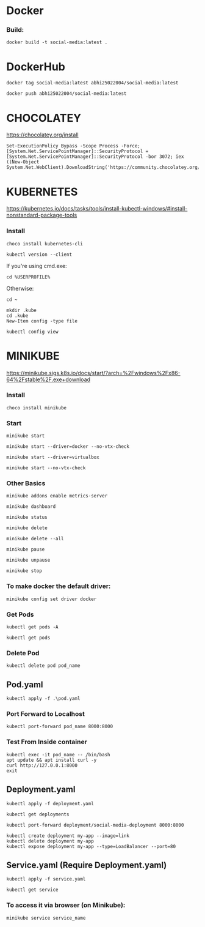 # Docker
### Build: 
```
docker build -t social-media:latest .
```

# DockerHub
```
docker tag social-media:latest abhi25022004/social-media:latest
```
```
docker push abhi25022004/social-media:latest
```

# CHOCOLATEY
https://chocolatey.org/install

```
Set-ExecutionPolicy Bypass -Scope Process -Force; [System.Net.ServicePointManager]::SecurityProtocol = [System.Net.ServicePointManager]::SecurityProtocol -bor 3072; iex ((New-Object System.Net.WebClient).DownloadString('https://community.chocolatey.org/install.ps1'))
```

# KUBERNETES
https://kubernetes.io/docs/tasks/tools/install-kubectl-windows/#install-nonstandard-package-tools

### Install
```
choco install kubernetes-cli
```
```
kubectl version --client
```

If you're using cmd.exe: 
```
cd %USERPROFILE%
```

Otherwise: 
```
cd ~
```
```
mkdir .kube
cd .kube
New-Item config -type file
```
```
kubectl config view
```

# MINIKUBE
https://minikube.sigs.k8s.io/docs/start/?arch=%2Fwindows%2Fx86-64%2Fstable%2F.exe+download

### Install
```
choco install minikube
```

### Start
```
minikube start
```
```
minikube start --driver=docker --no-vtx-check
```
```
minikube start --driver=virtualbox
```
```
minikube start --no-vtx-check
```

### Other Basics
```
minikube addons enable metrics-server
```
```
minikube dashboard
```
```
minikube status
```
```
minikube delete
```
```
minikube delete --all
```
```
minikube pause
```
```
minikube unpause
```
```
minikube stop
```

### To make docker the default driver:
```
minikube config set driver docker
```

### Get Pods
```
kubectl get pods -A
```
```
kubectl get pods
```

### Delete Pod
```
kubectl delete pod pod_name
```

## Pod.yaml
```
kubectl apply -f .\pod.yaml
```

### Port Forward to Localhost
```
kubectl port-forward pod_name 8000:8000
```

### Test From Inside container
```
kubectl exec -it pod_name -- /bin/bash
apt update && apt install curl -y
curl http://127.0.0.1:8000
exit
```

## Deployment.yaml 
```
kubectl apply -f deployment.yaml
```
```
kubectl get deployments
```
```
kubectl port-forward deployment/social-media-deployment 8000:8000
```

```
kubectl create deployment my-app --image=link
kubectl delete deployment my-app
kubectl expose deployment my-app --type=LoadBalancer --port=80
```

## Service.yaml (Require Deployment.yaml)
```
kubectl apply -f service.yaml
```
```
kubectl get service
```

### To access it via browser (on Minikube):
```
minikube service service_name
```

